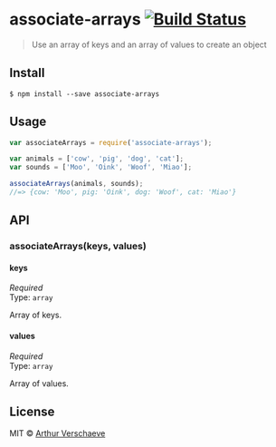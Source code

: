 # associate-arrays [![Build Status](https://travis-ci.org/arthurvr/associate-arrays.svg?branch=master)](https://travis-ci.org/arthurvr/associate-arrays)

> Use an array of keys and an array of values to create an object

## Install

```
$ npm install --save associate-arrays
```


## Usage

```js
var associateArrays = require('associate-arrays');

var animals = ['cow', 'pig', 'dog', 'cat'];
var sounds = ['Moo', 'Oink', 'Woof', 'Miao'];

associateArrays(animals, sounds);
//=> {cow: 'Moo', pig: 'Oink', dog: 'Woof', cat: 'Miao'}
```


## API

### associateArrays(keys, values)

#### keys

*Required*  
Type: `array`

Array of keys.

#### values

*Required*  
Type: `array`

Array of values.

## License

MIT © [Arthur Verschaeve](http://arthurverschaeve.be)
